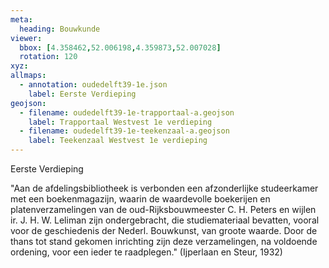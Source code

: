 ```yaml
---
meta:
  heading: Bouwkunde
viewer:
  bbox: [4.358462,52.006198,4.359873,52.007028]
  rotation: 120
xyz:
allmaps:
  - annotation: oudedelft39-1e.json
    label: Eerste Verdieping
geojson:
  - filename: oudedelft39-1e-trapportaal-a.geojson
    label: Trapportaal Westvest 1e verdieping
  - filename: oudedelft39-1e-teekenzaal-a.geojson
    label: Teekenzaal Westvest 1e verdieping
---
```

Eerste Verdieping

"Aan de afdelingsbibliotheek is verbonden een afzonderlijke studeerkamer met een boekenmagazijn, waarin de waardevolle boekerijen en platenverzamelingen van de oud-Rijksbouwmeester C. H. Peters en wijlen ir. J. H. W. Leliman zijn ondergebracht, die studiemateriaal bevatten, vooral voor de geschiedenis der Nederl. Bouwkunst, van groote waarde. Door de thans tot stand gekomen inrichting zijn deze verzamelingen, na voldoende ordening, voor een ieder te raadplegen." (Ijperlaan en Steur, 1932)